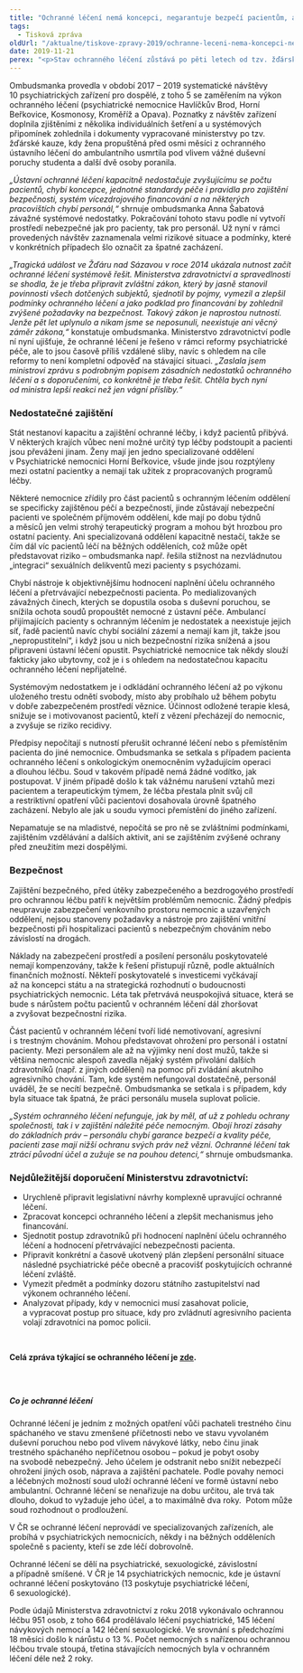 ```yaml
---
title: "Ochranné léčení nemá koncepci, negarantuje bezpečí pacientům, ani personálu"
tags:
  - Tisková zpráva
oldUrl: "/aktualne/tiskove-zpravy-2019/ochranne-leceni-nema-koncepci-negarantuje-bezpeci-pacientum-ani-personalu"
date: 2019-11-21
perex: "<p>Stav ochranného léčení zůstává po pěti letech od tzv. žďárské kauzy stejný. Chybí koncepce a také zákonný rámec ochranného léčení je nedokonalý. Přísliby Ministerstva zdravotnictví zůstaly nenaplněny, probíhající reforma psychiatrické péče se ochranného léčení dotýká jen v detailech. Nejistota ohledně budoucího poslání psychiatrických nemocnic vede jen k přešlapování, jehož výsledkem může být další snižování bezpečnosti pacientů a personálu a špatné zacházení.</p>"
---
```


<!-- imported from the old website -->

<p>Ombudsmanka provedla v období 2017 – 2019 systematické návštěvy 10 psychiatrických zařízení pro dospělé, z toho 5 se zaměřením na výkon ochranného léčení (psychiatrické nemocnice Havlíčkův Brod, Horní Beřkovice, Kosmonosy, Kroměříž a Opava). Poznatky z návštěv zařízení doplnila zjištěními z několika individuálních šetření a u systémových připomínek zohlednila i dokumenty vypracované ministerstvy po tzv. žďárské kauze, kdy žena propuštěná před osmi měsíci z ochranného ústavního léčení do ambulantního usmrtila pod vlivem vážné duševní poruchy studenta a další dvě osoby poranila.</p> <p><i>„Ústavní ochranné léčení kapacitně nedostačuje zvyšujícímu se počtu pacientů, chybí koncepce, jednotné standardy péče i pravidla pro zajištění bezpečnosti, systém vícezdrojového financování a na některých pracovištích chybí personál,“</i> shrnuje ombudsmanka Anna Šabatová závažné systémové nedostatky. Pokračování tohoto stavu podle ní vytvoří prostředí nebezpečné jak pro pacienty, tak pro personál. Už nyní v rámci provedených návštěv zaznamenala velmi rizikové situace a podmínky, které v konkrétních případech šlo označit za špatné zacházení.</p> <p><i>„Tragická událost ve Žďáru nad Sázavou v roce 2014 ukázala nutnost začít ochranné léčení systémově řešit. Ministerstva zdravotnictví a spravedlnosti se shodla, že je třeba připravit zvláštní zákon, který by jasně stanovil povinnosti všech dotčených subjektů, sjednotil by pojmy, vymezil a zlepšil podmínky ochranného léčení a jako podklad pro financování by zohlednil zvýšené požadavky na bezpečnost. Takový zákon je naprostou nutností. Jenže pět let uplynulo a nikam jsme se neposunuli, neexistuje ani věcný záměr zákona,“</i> konstatuje ombudsmanka. Ministerstvo zdravotnictví podle ní nyní ujišťuje, že ochranné léčení je řešeno v rámci reformy psychiatrické péče, ale to jsou časově příliš vzdálené sliby, navíc s ohledem na cíle reformy to není kompletní odpověď na stávající situaci. <i>„Zaslala jsem ministrovi zprávu s podrobným popisem zásadních nedostatků ochranného léčení a s doporučeními, co konkrétně je třeba řešit. Chtěla bych nyní od ministra lepší reakci než jen vágní přísliby.“</i></p> <h3>Nedostatečné zajištění</h3> <p>Stát nestanoví kapacitu a zajištění ochranné léčby, i když pacientů přibývá. V některých krajích vůbec není možné určitý typ léčby podstoupit a pacienti jsou převáženi jinam. Ženy mají jen jedno specializované oddělení v Psychiatrické nemocnici Horní Beřkovice, všude jinde jsou rozptýleny mezi ostatní pacientky a nemají tak užitek z propracovaných programů léčby.</p> <p>Některé nemocnice zřídily pro část pacientů s ochranným léčením oddělení se specificky zajištěnou péčí a bezpečností, jinde zůstávají nebezpeční pacienti ve společném příjmovém oddělení, kde mají po dobu týdnů a měsíců jen velmi strohý terapeutický program a mohou být hrozbou pro ostatní pacienty. Ani specializovaná oddělení kapacitně nestačí, takže se čím dál víc pacientů léčí na běžných odděleních, což může opět představovat riziko &ndash; ombudsmanka např. řešila stížnost na nezvládnutou „integraci“ sexuálních delikventů mezi pacienty s psychózami.</p> <p>Chybí nástroje k objektivnějšímu hodnocení naplnění účelu ochranného léčení a přetrvávající nebezpečnosti pacienta. Po medializovaných závažných činech, kterých se dopustila osoba s duševní poruchou, se snížila ochota soudů propouštět nemocné z ústavní péče. Ambulancí přijímajících pacienty s ochranným léčením je nedostatek a neexistuje jejich síť, řadě pacientů navíc chybí sociální zázemí a nemají kam jít, takže jsou „nepropustitelní“, i když jsou u nich bezpečnostní rizika snížená a jsou připraveni ústavní léčení opustit. Psychiatrické nemocnice tak někdy slouží fakticky jako ubytovny, což je i s ohledem na nedostatečnou kapacitu ochranného léčení nepřijatelné.</p> <p>Systémovým nedostatkem je i odkládání ochranného léčení až po výkonu uloženého trestu odnětí svobody, místo aby probíhalo už během pobytu v dobře zabezpečeném prostředí věznice. Účinnost odložené terapie klesá, snižuje se i motivovanost pacientů, kteří z vězení přecházejí do nemocnic, a zvyšuje se riziko recidivy. </p> <p>Předpisy nepočítají s nutností přerušit ochranné léčení nebo s přemístěním pacienta do jiné nemocnice. Ombudsmanka se setkala s případem pacienta ochranného léčení s onkologickým onemocněním vyžadujícím operaci a dlouhou léčbu. Soud v takovém případě nemá žádné vodítko, jak postupovat. V jiném případě došlo k tak vážnému narušení vztahů mezi pacientem a terapeutickým týmem, že léčba přestala plnit svůj cíl a restriktivní opatření vůči pacientovi dosahovala úrovně špatného zacházení. Nebylo ale jak u soudu vymoci přemístění do jiného zařízení.</p> <p>Nepamatuje se na mladistvé, nepočítá se pro ně se zvláštními podmínkami, zajištěním vzdělávání a dalších aktivit, ani se zajištěním zvýšené ochrany před zneužitím mezi dospělými.</p> <h3>Bezpečnost</h3> <p>Zajištění bezpečného, před útěky zabezpečeného a bezdrogového prostředí pro ochrannou léčbu patří k největším problémům nemocnic. Žádný předpis neupravuje zabezpečení venkovního prostoru nemocnic a uzavřených oddělení, nejsou stanoveny požadavky a nástroje pro zajištění vnitřní bezpečnosti při hospitalizaci pacientů s nebezpečným chováním nebo závislostí na drogách. </p> <p>Náklady na zabezpečení prostředí a posílení personálu poskytovatelé nemají kompenzovány, takže k řešení přistupují různě, podle aktuálních finančních možností. Někteří poskytovatelé s investicemi vyčkávají až na koncepci státu a na strategická rozhodnutí o budoucnosti psychiatrických nemocnic. Léta tak přetrvává neuspokojivá situace, která se bude s nárůstem počtu pacientů v ochranném léčení dál zhoršovat a zvyšovat bezpečnostní rizika.</p> <p>Část pacientů v ochranném léčení tvoří lidé nemotivovaní, agresivní i s trestným chováním. Mohou představovat ohrožení pro personál i ostatní pacienty. Mezi personálem ale až na výjimky není dost mužů, takže si většina nemocnic alespoň zavedla nějaký systém přivolání dalších zdravotníků (např. z jiných oddělení) na pomoc při zvládání akutního agresivního chování. Tam, kde systém nefungoval dostatečně, personál uváděl, že se necítí bezpečně. Ombudsmanka se setkala i s případem, kdy byla situace tak špatná, že práci personálu musela suplovat policie.</p> <p><i>„Systém ochranného léčení nefunguje, jak by měl, ať už z pohledu ochrany společnosti, tak i v zajištění náležité péče nemocným. Obojí hrozí zásahy do základních práv – personálu chybí garance bezpečí a kvality péče, pacienti zase mají nižší ochranu svých práv než vězni. Ochranné léčení tak ztrácí původní účel a zužuje se na pouhou detenci,“</i> shrnuje ombudsmanka.</p> <h3>Nejdůležitější doporučení Ministerstvu zdravotnictví:</h3><ul><li>Urychleně připravit legislativní návrhy komplexně upravující ochranné léčení.</li><li>Zpracovat koncepci ochranného léčení a zlepšit mechanismus jeho financování.</li><li>Sjednotit postup zdravotníků při hodnocení naplnění účelu ochranného léčení a hodnocení přetrvávající nebezpečnosti pacienta.</li><li>Připravit konkrétní a časově ukotvený plán zlepšení personální situace následné psychiatrické péče obecně a pracovišť poskytujících ochranné léčení zvláště.</li><li>Vymezit předmět a podmínky dozoru státního zastupitelství nad výkonem ochranného léčení.</li><li>Analyzovat případy, kdy v nemocnici musí zasahovat policie, a vypracovat postup pro situace, kdy pro zvládnutí agresivního pacienta volají zdravotníci na pomoc policii.</li></ul><p>  </p><p><b>Celá zpráva týkající se ochranného léčení je <a href="https://www.ochrance.cz/fileadmin/user_upload/ochrana_osob/ZARIZENI/Zdravotnicka_zarizeni/2019_SZ-ochranne_leceni_web.pdf" target="_blank">zde</a>.</b></p><h5> </h5><h5>Co je ochranné léčení</h5> <p>Ochranné léčení je jedním z možných opatření vůči pachateli trestného činu spáchaného ve stavu zmenšené příčetnosti nebo ve stavu vyvolaném duševní poruchou nebo pod vlivem návykové látky, nebo činu jinak trestného spáchaného nepříčetnou osobou – pokud je pobyt osoby na svobodě nebezpečný. Jeho účelem je odstranit nebo snížit nebezpečí ohrožení jiných osob, náprava a zajištění pachatele. Podle povahy nemoci a léčebných možností soud uloží ochranné léčení ve formě ústavní nebo ambulantní. Ochranné léčení se nenařizuje na dobu určitou, ale trvá tak dlouho, dokud to vyžaduje jeho účel, a to maximálně dva roky.  Potom může soud rozhodnout o prodloužení. </p> <p>V ČR se ochranné léčení neprovádí ve specializovaných zařízeních, ale probíhá v psychiatrických nemocnicích, někdy i na běžných odděleních společně s pacienty, kteří se zde léčí dobrovolně.</p> <p>Ochranné léčení se dělí na psychiatrické, sexuologické, závislostní a případně smíšené. V ČR je 14 psychiatrických nemocnic, kde je ústavní ochranné léčení poskytováno (13 poskytuje psychiatrické léčení, 6 sexuologické).</p> <p>Podle údajů Ministerstva zdravotnictví z roku 2018 vykonávalo ochrannou léčbu 951 osob, z toho 664 prodělávalo léčení psychiatrické, 145 léčení návykových nemocí a 142 léčení sexuologické. Ve srovnání s předchozími 18 měsíci došlo k nárůstu o 13 %. Počet nemocných s nařízenou ochrannou léčbou trvale stoupá, třetina stávajících nemocných byla v ochranném léčení déle než 2 roky.</p> <br />
